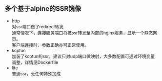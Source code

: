 ## 多个基于alpine的SSR镜像

- http \
对ssr端口做了redirect转发 \
通常情况下，连接服务端口将被ssr转发至内部的nginx服务，显示一个静态网页。 \
客户端连接时，参数正确亦可正常使用。
- kcptun \
加装了kcptun的ssr，建议只对udp端口做映射，大多数配置可通过环境变量调整，详情见Dockerfile
- lite \
普通ssr，无任何特殊加成
